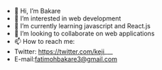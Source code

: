 - 👋 Hi, I’m Bakare
- 👀 I’m interested in web development
- 🌱 I’m currently learning javascript and React.js
- 💞️ I’m looking to collaborate on web applications
- 📫 How to reach me: 
- Twitter: https://twitter.com/keji___
- E-mail:fatimohbakare3@gmail.com

<!---
bakeji/bakeji is a ✨ special ✨ repository because its `README.md` (this file) appears on your GitHub profile.
You can click the Preview link to take a look at your changes.
--->
